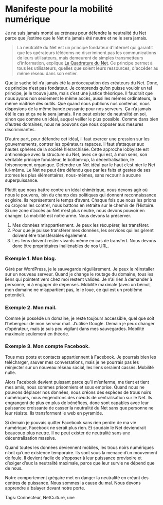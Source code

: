 # Manifeste pour la mobilité numérique

Je ne suis jamais monté au créneau pour défendre la neutralité du Net parce que j’estime que le Net n’a jamais été neutre et ne le sera jamais.<span id="more-33075"></span>

> La neutralité du Net est un principe fondateur d'Internet qui garantit que les opérateurs télécoms ne discriminent pas les communications de leurs utilisateurs, mais demeurent de simples transmetteurs d'information, explique [La Quadrature du Net](http://www.laquadrature.net/fr/neutralite_du_Net). Ce principe permet à tous les utilisateurs, quelles que soient leurs ressources, d'accéder au même réseau dans son entier.

Que je sache tel n’a jamais été la préoccupation des créateurs du Net. Donc, ce principe n’est pas fondateur. Je comprends qu’on puisse vouloir un tel principe, je le trouve juste, mais c’est une justice théorique. Il faudrait que nous ayons non seulement le même accès, aussi les mêmes ordinateurs, la même maîtrise des outils. Que quand nous publions nos contenus, nous disposions de la même bande passante pour nos serveurs. Ça n’a jamais été le cas et ça ne le sera jamais. Il ne peut exister de neutralité en soi, sinon que comme un idéal, auquel veiller le plus possible. Comme dans bien d’autres domaines, nous ne pouvons que nous opposer aux mesures discriminantes.

D’autre part, pour défendre cet idéal, il faut exercer une pression sur les gouvernements, contrer les opérateurs rapaces. Il faut s’attaquer aux hautes sphères de la société hiérarchisée. Cette approche lobbyiste est antinomique avec la structure du Net, avec ce qui est, à mon sens, son véritable principe fondateur, le bottom-up, la décentralisation, le foisonnement organique. Défendre un Net idéal par le haut c’est nier le Net lui-même. Le Net ne peut être défendu que par les faits et gestes de ses atomes les plus élémentaires, nous-mêmes, sans recourir à aucune superpuissance.

Plutôt que nous battre contre un idéal chimérique, nous devons agir où nous le pouvons, loin du champ des politiques qui donnent reconnaissance et gloire. Ils représentent le temps d’avant. Chaque fois que nous les prions ou croyons les contrer, nous battons en retraite sur le chemin de l’Histoire. Si une zone d’accès au Net n’est plus neutre, nous devons pouvoir en changer. La mobilité est notre arme. Nous devons la préserver.

1. Mes données m’appartiennent. Je peux les récupérer, les transférer.
2. Pour que je puisse transférer mes données, les services qui les gèrent doivent être transférables également.
3. Les liens doivent rester vivants même en cas de transfert. Nous devons donc être propriétaires inaliénables de nos URL.

### Exemple 1. Mon blog.

Géré par WordPress, je le sauvegarde régulièrement. Je peux le réinstaller sur un nouveau serveur. Quand je change le routage du domaine, tous les liens qui pointent vers chez moi restent valides. Je n’ai rien à demander à personne, ni à engager de dépenses. Mobilité maximale (avec un bémol, mon domaine ne m’appartient pas, le le loue, ce qui est un problème potentiel).

### Exemple 2. Mon mail. 

Comme je possède un domaine, je reste toujours accessible, quel que soit l’hébergeur de mon serveur mail. J’utilise Google. Demain je peux changer d’opérateur, mais je suis peu vigilant dans mes sauvegardes. Mobilité maximale seulement en théorie.

### Exemple 3. Mon compte Facebook.

Tous mes posts et contacts appartiennent à Facebook. Je pourrais bien les télécharger, sauver mes conversations, mais je ne pourrais pas les réinjecter sur un nouveau réseau social, les liens seraient cassés. Mobilité nulle.

Alors Facebook devient puissant parce qu’il m’enferme, me tient et tient mes amis, nous sommes prisonniers et sous emprise. Quand nous ne pouvons déplacer nos données, nous créons des espèces de trous noirs numériques, nous engendrons des nœuds de centralisation sur le Net. Ils engrangent de plus en plus de bénéfices, donc sont capables avec leur puissance croissante de casser la neutralité du Net sans que personne ne leur résiste. Ils transforment le web en pyramide.

Si demain je pouvais quitter Facebook sans rien perdre de ma vie numérique, Facebook ne serait plus rien. Et soudain le Net deviendrait beaucoup plus neutre. Il ne peut exister de neutralité sans une décentralisation massive.

Quand toutes les données deviennent mobiles, les trous noirs numériques n’ont qu’une existence temporaire. Ils sont sous la menace d’un mouvement de foule. Il devient facile de s’opposer à leur puissance provisoire et d’exiger d’eux la neutralité maximale, parce que leur survie ne dépend que de nous.

Notre comportement grégaire met en danger la neutralité en créant des centres de puissance. Nous sommes la cause du mal. Nous devons apprendre à balayer devant notre porte.

Tags: Connecteur, NetCulture, une